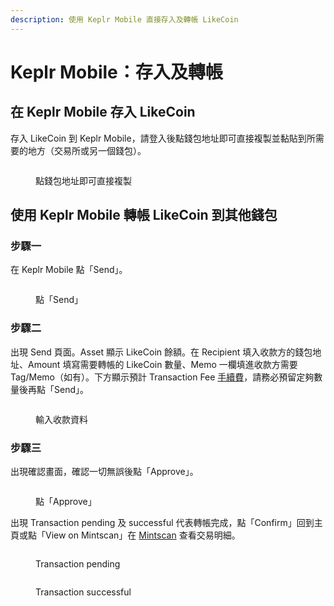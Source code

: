 ```yaml
---
description: 使用 Keplr Mobile 直接存入及轉帳 LikeCoin
---
```


# Keplr Mobile：存入及轉帳

## 在 Keplr Mobile 存入 LikeCoin

存入 LikeCoin 到 Keplr Mobile，請登入後點錢包地址即可直接複製並黏貼到所需要的地方（交易所或另一個錢包）。

<figure><img src="../../../.gitbook/assets/Keplr mobile deposit.png" alt=""><figcaption><p>點錢包地址即可直接複製</p></figcaption></figure>

## 使用 Keplr Mobile 轉帳 LikeCoin 到其他錢包

### 步驟一

在 Keplr Mobile 點「Send」。

<figure><img src="../../../.gitbook/assets/Keplr mobile send 1.png" alt=""><figcaption><p>點「Send」</p></figcaption></figure>

### 步驟二

出現 Send 頁面。Asset 顯示 LikeCoin 餘額。在 Recipient 填入收款方的錢包地址、Amount 填寫需要轉帳的 LikeCoin 數量、Memo 一欄填進收款方需要 Tag/Memo（如有）。下方顯示預計 Transaction Fee [手續費](../transaction-fee.md)，請務必預留定夠數量後再點「Send」。

<figure><img src="../../../.gitbook/assets/Keplr mobile send 2.png" alt=""><figcaption><p>輸入收款資料</p></figcaption></figure>

### 步驟三

出現確認畫面，確認一切無誤後點「Approve」。

<figure><img src="../../../.gitbook/assets/Keplr mobile send 3.png" alt=""><figcaption><p>點「Approve」</p></figcaption></figure>

出現 Transaction pending 及 successful 代表轉帳完成，點「Confirm」回到主頁或點「View on Mintscan」在 [Mintscan](../block-explorer/mintscan.md) 查看交易明細。

<div>

<figure><img src="../../../.gitbook/assets/Keplr mobile Transaction Pending.png" alt=""><figcaption><p>Transaction pending</p></figcaption></figure>

 

<figure><img src="../../../.gitbook/assets/Keplr mobile Transaction successful.png" alt=""><figcaption><p>Transaction successful</p></figcaption></figure>

</div>
